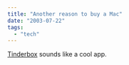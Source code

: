 ```yaml
---
title: "Another reason to buy a Mac"
date: "2003-07-22"
tags: 
  - "tech"
---
```


[Tinderbox](http://homepage.mac.com/dave_rogers/Jul03.html#note_950 "Time's Shadow") sounds like a cool app.
